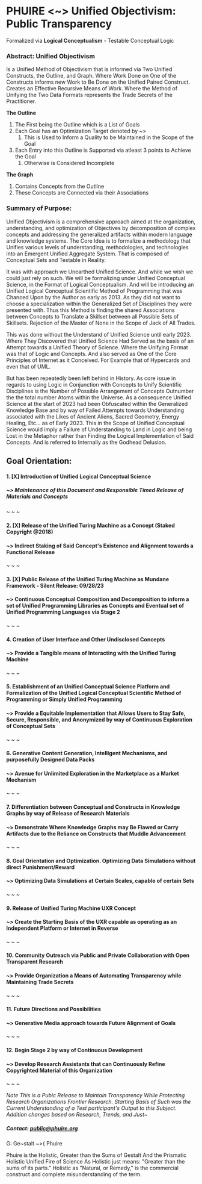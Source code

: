 # PHUIRE <~> Unified Objectivism: Public Transparency
Formalized via **Logical Conceptualism** - Testable Conceptual Logic
### Abstract: Unified Objectivism
Is a Unified Method of Objectivism that is informed via Two Unified Constructs, the Outline, and Graph.
Where Work Done on One of the Constructs informs new Work to Be Done on the Unified Paired Construct.
Creates an Effective Recursive Means of Work.
Where the Method of Unifying the Two Data Formats represents the Trade Secrets of the Practitioner.

**The Outline** 
1. The First being the Outline which is a List of Goals
2. Each Goal has an Optimization Target denoted by ~>
   1. This is Used to Inform a Quality to be Maintained in the Scope of the Goal
3. Each Entry into this Outline is Supported via atleast 3 points to Achieve the Goal
   1. Otherwise is Considered Incomplete  

**The Graph**
1. Contains Concepts from the Outline
2. These Concepts are Connected via their Associations


### Summary of Purpose:
Unified Objectivism is a comprehensive approach aimed at the organization, understanding, and optimization of Objectives by decomposition of complex concepts and addressing the generalized artifacts within modern language and knowledge systems. The Core Idea is to formalize a methodology that Unifies various levels of understanding, methodologies, and technologies into an Emergent Unified Aggregate System. That is composed of Conceptual Sets and Testable in Reality.

It was with approach we Unearthed Unified Science. And while we wish we could just rely on such. We will be formalizing under Unified Conceptual Science, in the Format of Logical Conceptualism. And will be introducing an Unified Logical Conceptual Scientific Method of Programming that was Chanced Upon by the Author as early as 2013. As they did not want to choose a specialization within the Generalized Set of Disciplines they were presented with. Thus this Method is finding the shared Associations between Concepts to Translate a Skillset between all Possible Sets of Skillsets. Rejection of the Master of None in the Scope of Jack of All Trades.

This was done without the Understand of Unified Science until early 2023. Where They Discovered that Unified Science Had Served as the basis of an Attempt towards a Unified Theory of Science. Where the Unifying Format was that of Logic and Concepts. And also served as One of the Core Principles of Internet as it Conceived. For Example that of Hypercards and even that of UML.

But has been repeatedly been left behind in History. As core issue in regards to using Logic in Conjunction with Concepts to Unify Scientific Disciplines is the Number of Possible Arrangement of Concepts Outnumber the the total number Atoms within the Universe. As a consequence Unified Science at the start of 2023 had been Obfuscated within the Generalized Knowledge Base and by way of Failed Attempts towards Understanding associated with the Likes of Ancient Aliens, Sacred Geometry, Energy Healing, Etc... as of Early 2023. This in the Scope of Unified Conceptual Science would imply a Failure of Understanding to Land in Logic and being Lost in the Metaphor rather than Finding the Logical Implementation of Said Concepts. And is referred to Internally as the Godhead Delusion.

## Goal Orientation:

#### 1. [X] Introduction of Unified Logical Conceptual Science
##### ~> Maintenance of this Document and Responsible Timed Release of Materials and Concepts
~ ~ ~
#### 2. [X] Release of the Unified Turing Machine as a Concept (Staked Copyright @2018)
#### ~> Indirect Staking of Said Concept's Existence and Alignment towards a Functional Release
~ ~ ~
#### 3. [X] Public Release of the Unified Turing Machine as Mundane Framework - Silent Release: 09/28/23
#### ~> Continuous Conceptual Composition and Decomposition to inform a set of Unified Programming Libraries as Concepts and Eventual set of Unified Programming Languages via Stage 2
~ ~ ~
#### 4. Creation of User Interface and Other Undisclosed Concepts
#### ~> Provide a Tangible means of Interacting with the Unified Turing Machine
~ ~ ~
#### 5. Establishment of an Unified Conceptual Science Platform and Formalization of the Unified Logical Conceptual Scientific Method of Programming or Simply Unified Programming
#### ~> Provide a Equitable Implementation that Allows Users to Stay Safe, Secure, Responsible, and Anonymized by way of Continuous Exploration of Conceptual Sets
~ ~ ~
#### 6. Generative Content Generation, Intelligent Mechanisms, and purposefully Designed Data Packs
#### ~> Avenue for Unlimited Exploration in the Marketplace as a Market Mechanism
~ ~ ~
#### 7. Differentiation between Conceptual and Constructs in Knowledge Graphs by way of Release of Research Materials
#### ~> Demonstrate Where Knowledge Graphs may Be Flawed or Carry Artifacts due to the Reliance on Constructs that Muddle Advancement
~ ~ ~
#### 8. Goal Orientation and Optimization. Optimizing Data Simulations without direct Punishment/Reward
#### ~> Optimizing Data Simulations at Certain Scales, capable of certain Sets
~ ~ ~
#### 9. Release of Unified Turing Machine UXR Concept
#### ~> Create the Starting Basis of the UXR capable as operating as an Independent Platform or Internet in Reverse
~ ~ ~
#### 10. Community Outreach via Public and Private Collaboration with Open Transparent Research
#### ~> Provide Organization a Means of Automating Transparency while Maintaining Trade Secrets
~ ~ ~
#### 11. Future Directions and Possibilities
#### ~> Generative Media approach towards Future Alignment of Goals
~ ~ ~
#### 12. Begin Stage 2 by way of Continuous Development
#### ~> Develop Research Assistants that can Continuously Refine Copyrighted Material of this Organization
~ ~ ~

*Note This is a Pubic Release to Maintain Transparency While Protecting Research Organizations Frontier Research. Starting Basis of Such was the Current Understanding of a Test participant's Output to this Subject. Addition changes based on Research, Trends, and Just~*


##### Contact: public@phuire.org

G: Ge~stalt ~>{ Phuire

Phuire is the Holistic, Greater than the Sums of Gestalt
And the Prismatic Holistic Unified Fire of Science
As Holistic just means: "Greater than the sums of its parts."
Holistic as "Natural, or Remedy," is the commercial construct and complete misunderstanding of the term.
